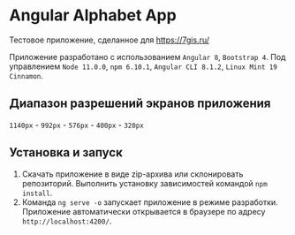 # Angular Alphabet App

Тестовое приложение, сделанное для https://7gis.ru/

Приложение разработано с использованием `Angular 8`, `Bootstrap 4`. Под управлением `Node 11.0.0`, `npm 6.10.1`, `Angular CLI 8.1.2`, `Linux Mint 19 Cinnamon`.

## Диапазон разрешений экранов приложения

`1140px` - `992px` - `576px` - `400px` - `320px`

## Установка и запуск

1. Скачать приложение в виде zip-архива или склонировать репозиторий. Выполнить установку зависимостей командой `npm install`.
2. Команда `ng serve -o` запускает приложение в режиме разработки. Приложение автоматически открывается в браузере по адресу `http://localhost:4200/`.
